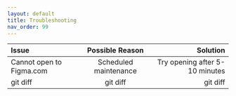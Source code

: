 ```yaml
---
layout: default
title: Troubleshooting
nav_order: 99
---
```


| Issue | Possible Reason | Solution |
| :---         |     :---:      |          ---: |
| Cannot open to Figma.com   | Scheduled maintenance     | Try opening after 5-10 minutes     |
| git diff     | git diff       | git diff      |
